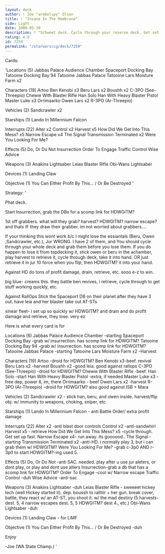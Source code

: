 ```yaml
---
layout: deck
author: ! Joe "arebelspy" Olson
title: ! "Insane In The Membrane"
side: Light
date: 2000-05-30
description: ! "Schweet deck. Cycle through your reserve deck. Get set up quick, drain/profit damage a bunch, retrieve, etc."
rating: 4.0
id: 7259
permalink: "/starwarsccg/deck/7259"
---
```

Cards: 

'Locations (5)
Jabbas Palace Audience Chamber
Spaceport Docking Bay
Tatooine Docking Bay 94
Tatooine Jabbas Palace
Tatooine Lars Moisture Farm  x2

Characters (19)
Artoo
Ben Kenobi  x3
Beru Lars  x2
Boushh	x2
C-3PO (See-Threepio)
Chewie With Blaster Rifle
Han Solo
Han With Heavy Blaster Pistol
Master Luke  x3
Orrimaarko
Owen Lars  x2
R-3PO (Ar-Threepio)

Vehicles (2)
Sandcrawler  x2

Starships (1)
Lando In Millennium Falcon

Interrupts (22)
Alter  x2
Control  x2
Harvest  x5
How Did We Get Into This Mess?	x5
Narrow Escape  x4
The Signal
Transmission Terminated  x2
Were You Looking For Me?

Effects (5)
Do, Or Do Not
Insurrection
Order To Engage
Traffic Control
Wise Advice

Weapons (3)
Anakins Lightsaber
Leias Blaster Rifle
Obi-Wans Lightsaber

Devices (1)
Landing Claw

Objective (1)
You Can Either Profit By This... / Or Be Destroyed   '

Strategy: '

Phat deck.

Start Insurrection, grab the DBs for a scomp link for HDWGITM?

1st off grabbers. what will they grab? harvest? HDWGITM? narrow escape? and thats IF they draw their grabber. im not worried about grabbers....

If your thinking this wont work b/c I might lose the essiantals (Beru, Owen ,Sandcrawler, etc.), Jur WRONG. I have 2 of them, and You should cycle through your whole deck and grab them before you lose them.	If you do happen to lose it from topdecking it, stick owen or beru in the achamber, play harvest to retrieve it, cycle through deck, take it into hand. OR just retrieve it in jur 10 force when you flip, then HDWGITM? it into your hand.

Against HD do tons of profit damage, drain, retrieve, etc. sooo e-z to win.

big blue- creams this. they battle ben revives, i retrieve, cycle through to get stuff working quickly, etc.

Against RallOps Stick the Spaceport DB on their planet after they have 3 out. have leia and her blaster take out AT-STs

sinear fleet- i set up so quickly w/ HDWGITM? and drain and do profit damage and retrieve, they lose. very ez

Here is what every card is for

Locations (6)
Jabbas Palace Audience Chamber -starting
Spaceport Docking Bay -grab w/ insurrection. has scomp link for HDWGITM?
Tatooine Docking Bay 94 -grab w/ insurrection. has scomp link for HDWGITM?
Tatooine Jabbas Palace -starting
Tatooine Lars Moisture Farm x2 -Harvest

Characters (19)
Artoo -droid for HDWGITM?
Ben Kenobi  x3-beef. revival
Beru Lars x2 -harvest
Boushh	x2 -good leia. good against rallops
C-3PO (See-Threepio) -droid for HDWGITM?
Chewie With Blaster Rifle -beef.
Han Solo -start
Han With Heavy Blaster Pistol -extra, if needed
Master Luke  x3 -free dep, power 6, im, there
Orrimaarko - beef
Owen Lars x2 -harvest
R-3PO (Ar-Threepio) -droid for HDWGITM? also good against ISB + Mara

Vehicles (2)
Sandcrawler x2 - stick han, beru, and owen inside. harvest/flip obj. w/ immunity to weapons, choking, sniper, etc.

Starships (1)
Lando In Millennium Falcon - anti Battle Order/ extra profit damage

Interrupts (22)
Alter  x2 -anti blast door controls
Control  x2 -anti-sandwhirl
Harvest  x5 - retrieve
How Did We Get Into This Mess?	x5 -cycle through. Get set up fast.
Narrow Escape  x4- run away. its goooood..
The Signal -starting
Transmission Terminated  x2 -anti-HD. i normally play 3, but i can grab them w/ HDWGITM?
Were You Looking For Me? -grab c-3p0 AND r-3p0 to start HDWGITM?-ing used 5.

Effects (5)
Do, Or Do Not -anti SAC. needed. play after u use jur aleters, or dont play, or play and dont use alters
Insurrection-grab a db that has a scomp link for HDWGITM?
Order To Engage -cool w/ Narrow escape
Traffic Control -duh
Wise Advice -anti-sac

Weapons (3)
Anakins Lightsaber -duh
Leias Blaster Rifle - sweeeet hickey tech (well Hickey started it). dep. boussh to ralltiir + her gun. break cover, battle, they react w/ an AT-ST, you shoot it. w/ the mad destiny (5 harvests- dest. 5, 4 narrow escapes dest. 5,  5 HDWGITM? dest 4., etc.)
Obi-Wans Lightsaber -duh

Devices (1)
Landing Claw - for LiMF

Objective (1)
You Can Either Profit By This... / Or Be Destroyed -duh

Enjoy

-Joe (WA State Champ.)	'
